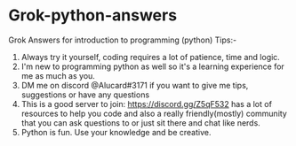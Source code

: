 # Grok-python-answers
Grok Answers for introduction to programming (python)
Tips:-
1) Always try it yourself, coding requires a lot of patience, time and logic. 
2) I'm new to programming python as well so it's a learning experience for me as much as you. 
3) DM me on discord @Alucard#3171 if you want to give me tips, suggestions or have any questions
4) This is a good server to join: https://discord.gg/Z5qF532 has a lot of resources to help you code and also a really friendly(mostly) community that you can ask questions to or just sit there and chat like nerds. 
5) Python is fun. Use your knowledge and be creative.
